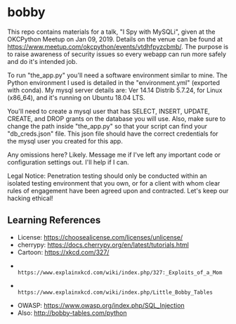 # bobby
This repo contains materials for a talk, "I Spy with MySQLi", given at the OKCPython Meetup on Jan 09, 2019.
Details on the venue can be found at https://www.meetup.com/okcpython/events/vtdhfpyzcbmb/. The purpose is to raise awareness of security issues so every webapp can run more safely and do it's intended job.

To run "the_app.py" you'll need a software environment similar to mine. The Python environment I used is detailed in the "environment.yml" (exported with conda). My mysql server details are: Ver 14.14 Distrib 5.7.24, for Linux (x86_64), and it's running on Ubuntu 18.04 LTS.

You'll need to create a mysql user that has SELECT, INSERT, UPDATE, CREATE, and DROP grants on the database you will use. Also, make sure to change the path inside "the_app.py" so that your script can find your "db_creds.json" file. This json file should have the correct credentials for the mysql user you created for this app.

Any omissions here? Likely. Message me if I've left any important code or configuration settings out. I'll help if I can.

Legal Notice: Penetration testing should only be conducted within an isolated testing environment that you own, or for a client with whom clear rules of engagement have been agreed upon and contracted. Let's keep our hacking ethical!

## Learning References
 - License:   https://choosealicense.com/licenses/unlicense/ 
 - cherrypy:  https://docs.cherrypy.org/en/latest/tutorials.html
 - Cartoon:   https://xkcd.com/327/
 -             https://www.explainxkcd.com/wiki/index.php/327:_Exploits_of_a_Mom
 -             https://www.explainxkcd.com/wiki/index.php/Little_Bobby_Tables
 - OWASP:     https://www.owasp.org/index.php/SQL_Injection
 - Also:      http://bobby-tables.com/python
